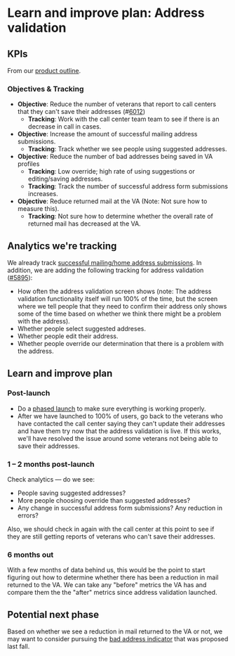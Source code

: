# Learn and improve plan: Address validation

## KPIs

From our [product outline](https://github.com/department-of-veterans-affairs/va.gov-team/blob/master/products/identity-personalization/contact-information/address-validation/product-outline.md#kpis).

### Objectives & Tracking
- **Objective**: Reduce the number of veterans that report to call centers that they can't save their addresses (#[6012](https://github.com/department-of-veterans-affairs/va.gov-team/issues/6012))
  - **Tracking**: Work with the call center team team to see if there is an decrease in call in cases.
- **Objective**: Increase the amount of successful mailing address submissions.
  - **Tracking**: Track whether we see people using suggested addresses.
- **Objective**: Reduce the number of bad addresses being saved in VA profiles
  - **Tracking**: Low override; high rate of using suggestions or editing/saving addresses.
  - **Tracking**: Track the number of successful address form submissions increases.
- **Objective**: Reduce returned mail at the VA (Note: Not sure how to measure this).
  - **Tracking**: Not sure how to determine whether the overall rate of returned mail has decreased at the VA.

## Analytics we're tracking

We already track [successful mailing/home address submissions](https://analytics.google.com/analytics/web/#/report/content-event-events/a50123418w177519031p176188361/explorer-segmentExplorer.segmentId=analytics.eventAction&explorer-table.plotKeys=%5B%5D&explorer-table.rowStart=0&explorer-table.rowCount=25&_r.drilldown=analytics.eventLabel:profile-transaction/). In addition, we are adding the following tracking for address validation ([#5895](https://github.com/department-of-veterans-affairs/va.gov-team/issues/5895)):

- How often the address validation screen shows (note: The address validation functionality itself will run 100% of the time, but the screen where we tell people that they need to confirm their address only shows some of the time based on whether we think there might be a problem with the address).
- Whether people select suggested addreses.
- Whether people edit their address.
- Whether people override our determination that there is a problem with the address.

## Learn and improve plan

### Post-launch

- Do a [phased launch](https://github.com/department-of-veterans-affairs/va.gov-team/blob/master/products/identity-personalization/contact-information/address-validation/release-plan.md) to make sure everything is working properly.
- After we have launched to 100% of users, go back to the veterans who have contacted the call center saying they can't update their addresses and have them try now that the address validation is live. If this works, we'll have resolved the issue around some veterans not being able to save their addresses.

### 1 – 2 months post-launch

Check analytics — do we see:

- People saving suggested addresses?
- More people choosing override than suggested addresses?
- Any change in successful address form submissions? Any reduction in errors?

Also, we should check in again with the call center at this point to see if they are still getting reports of veterans who can't save their addresses.

### 6 months out

With a few months of data behind us, this would be the point to start figuring out how to determine whether there has been a reduction in mail returned to the VA. We can take any "before" metrics the VA has and compare them the the "after" metrics since address validation launched.

## Potential next phase

Based on whether we see a reduction in mail returned to the VA or not, we may want to consider pursuing the [bad address indicator](https://github.com/department-of-veterans-affairs/va.gov-team/blob/master/products/identity-personalization/contact-information/bad-address-indicator/product-outline.md) that was proposed last fall.
